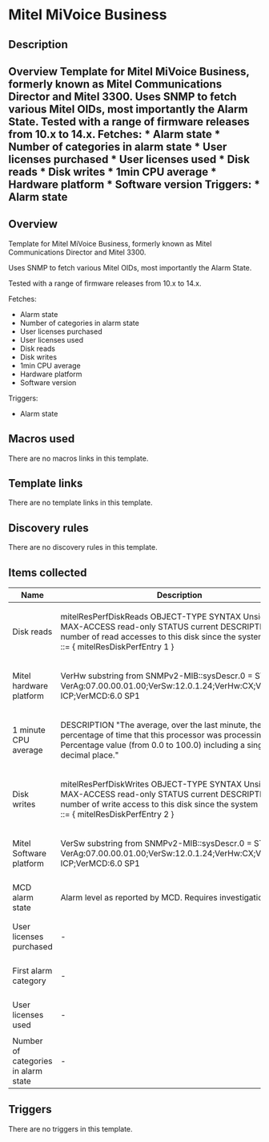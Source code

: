 # Mitel MiVoice Business

## Description

## Overview Template for Mitel MiVoice Business, formerly known as Mitel Communications Director and Mitel 3300. Uses SNMP to fetch various Mitel OIDs, most importantly the Alarm State. Tested with a range of firmware releases from 10.x to 14.x. Fetches: * Alarm state * Number of categories in alarm state * User licenses purchased * User licenses used * Disk reads * Disk writes * 1min CPU average * Hardware platform * Software version Triggers: * Alarm state 

## Overview

Template for Mitel MiVoice Business, formerly known as Mitel Communications Director and Mitel 3300.


Uses SNMP to fetch various Mitel OIDs, most importantly the Alarm State.


Tested with a range of firmware releases from 10.x to 14.x.


 


Fetches:


* Alarm state
* Number of categories in alarm state
* User licenses purchased
* User licenses used
* Disk reads
* Disk writes
* 1min CPU average
* Hardware platform
* Software version


Triggers:


* Alarm state


## Macros used

There are no macros links in this template.

## Template links

There are no template links in this template.

## Discovery rules

There are no discovery rules in this template.

## Items collected

|Name|Description|Type|Key and additional info|
|----|-----------|----|----|
|Disk reads|<p>mitelResPerfDiskReads OBJECT-TYPE SYNTAX Unsigned32 MAX-ACCESS read-only STATUS current DESCRIPTION "The number of read accesses to this disk since the system reset. " ::= { mitelResDiskPerfEntry 1 }</p>|`SNMP agent`|mitelResPerfDiskReads.1<p>Update: 2m</p>|
|Mitel hardware platform|<p>VerHw substring from SNMPv2-MIB::sysDescr.0 = STRING: VerAg:07.00.00.01.00;VerSw:12.0.1.24;VerHw:CX;VerPl:3300 ICP;VerMCD:6.0 SP1</p>|`SNMP agent`|VerHw<p>Update: 1h</p>|
|1 minute CPU average|<p>DESCRIPTION "The average, over the last minute, the percentage of time that this processor was processing calls. Percentage value (from 0.0 to 100.0) including a single decimal place."</p>|`SNMP agent`|mitelResSystemCallLoad.0<p>Update: 2m</p>|
|Disk writes|<p>mitelResPerfDiskWrites OBJECT-TYPE SYNTAX Unsigned32 MAX-ACCESS read-only STATUS current DESCRIPTION "The number of write access to this disk since the system reset. " ::= { mitelResDiskPerfEntry 2 }</p>|`SNMP agent`|mitelResPerfDiskWrites.1<p>Update: 2m</p>|
|Mitel Software platform|<p>VerSw substring from SNMPv2-MIB::sysDescr.0 = STRING: VerAg:07.00.00.01.00;VerSw:12.0.1.24;VerHw:CX;VerPl:3300 ICP;VerMCD:6.0 SP1</p>|`SNMP agent`|VerSw<p>Update: 1h</p>|
|MCD alarm state|<p>Alarm level as reported by MCD. Requires investigation.</p>|`SNMP agent`|mitelIpera3000AlmLevel<p>Update: 2m</p>|
|User licenses purchased|<p>-</p>|`SNMP agent`|mitelIpera3000IPUsrLicPurchased<p>Update: 2m</p>|
|First alarm category|<p>-</p>|`SNMP agent`|mitelIpera3000CatTblName.1<p>Update: 300s</p>|
|User licenses used|<p>-</p>|`SNMP agent`|mitelIpera3000IPUsrLicUsed<p>Update: 2m</p>|
|Number of categories in alarm state|<p>-</p>|`SNMP agent`|mitelIpera3000AlmNbrCategories.0<p>Update: 2m</p>|
## Triggers

There are no triggers in this template.

